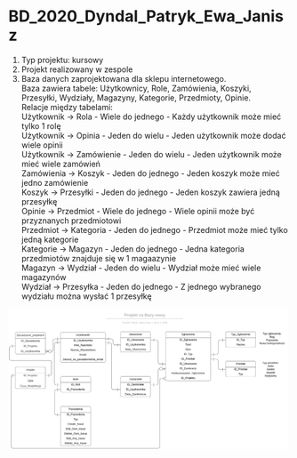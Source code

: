 # BD_2020_Dyndal_Patryk_Ewa_Janisz

1. Typ projektu: kursowy<br/>
2. Projekt realizowany w zespole<br/>
3. Baza danych zaprojektowana dla sklepu internetowego. <br/>
Baza zawiera tabele: Użytkownicy, Role, Zamówienia, Koszyki, Przesyłki, Wydziały, Magazyny, Kategorie, Przedmioty, Opinie.<br/>
Relacje między tabelami: <br/>
Użytkownik -> Rola - Wiele do jednego - Każdy użytkownik może mieć tylko 1 rolę <br/>
Użytkownik -> Opinia - Jeden do wielu - Jeden użytkownik może dodać wiele opinii <br/>
Użytkownik -> Zamówienie - Jeden do wielu - Jeden użytkownik może mieć wiele zamówień <br/>
Zamówienia -> Koszyk - Jeden do jednego - Jeden koszyk może mieć jedno zamówienie <br/>
Koszyk -> Przesyłki - Jeden do jednego - Jeden koszyk zawiera jedną przesyłkę <br/>
Opinie -> Przedmiot - Wiele do jednego - Wiele opinii może być przyznanych przedmiotowi <br/>
Przedmiot -> Kategoria - Jeden do jednego - Przedmiot może mieć tylko jedną kategorie <br/>
Kategorie -> Magazyn - Jeden do jednego - Jedna kategoria przedmiotów znajduje się w 1 magaazynie <br/>
Magazyn -> Wydział - Jeden do wielu - Wydział może mieć wiele magazynów <br/>
Wydział -> Przesyłka - Jeden do jednego - Z jednego wybranego wydziału można wysłać 1 przesyłkę <br/>

![ERD](./Projekt%20na%20Bazy%20nowy.svg)
